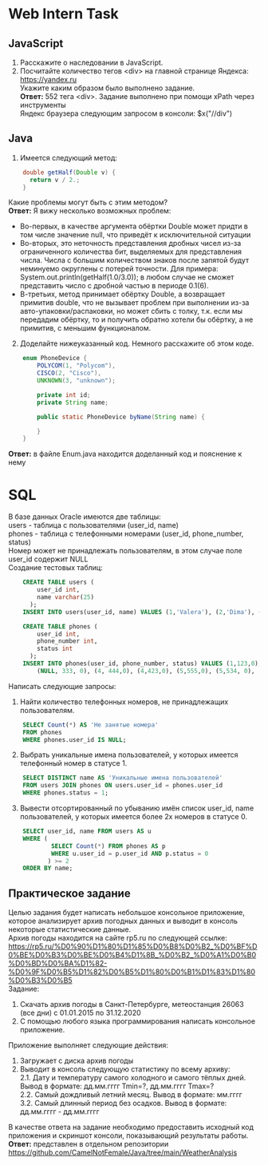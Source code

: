 # Web Intern Task
## JavaScript
1. Расскажите о наследовании в JavaScript.  
2. Посчитайте количество тегов \<div\> на главной странице Яндекса: https://yandex.ru  
Укажите каким образом было выполнено задание.  
**Ответ:** 552 тега \<div\>. Задание выполнено при помощи xPath через инструменты  
Яндекс браузера следующим запросом в консоли: $x("//div")  

## Java  
1. Имеется следующий метод: 
```java
    double getHalf(Double v) {
      return v / 2.;
    }
```  
Какие проблемы могут быть с этим методом?  
**Ответ:** Я вижу несколько возможных проблем: 
* Во-первых, в качестве аргумента обёртки Double может придти в том числе значение null, что приведёт к исключительной ситуации
* Во-вторых, это неточность представления дробных чисел из-за ограниченного количества бит, выделяемых для представления числа. Числа с большим количеством знаков после запятой будут неминуемо округлены с потерей точности. Для примера: System.out.println(getHalf(1.0/3.0)); в любом случае не сможет представить число с дробной частью в периоде 0.1(6).
* В-третьих, метод принимает обёртку Double, а возвращает примитив double, что не вызывает проблем при выполнении из-за авто-упаковки/распаковки, но может сбить с толку, т.к. если мы передадим обёртку, то и получить обратно хотели бы обёртку, а не примитив, с меньшим функционалом.

2. Доделайте нижеуказанный код. Немного расскажите об этом коде.  
```java
    enum PhoneDevice {
        POLYCOM(1, "Polycom"),
        CISCO(2, "Cisco"),
        UNKNOWN(3, "unknown");

        private int id;
        private String name;  

        public static PhoneDevice byName(String name) {

        }    
    }
```  
**Ответ:** в файле Enum.java находится доделанный код и пояснение к нему

# SQL  
В базе данных Oracle имеются две таблицы:  
users - таблица с пользователями (user_id, name)  
phones - таблица с телефонными номерами (user_id, phone_number, status)  
Номер может не принадлежать пользователям, в этом случае поле user_id содержит NULL  
Создание тестовых таблиц: 
```sql 
    CREATE TABLE users (
        user_id int,
        name varchar(25)
      );
    INSERT INTO users(user_id, name) VALUES (1,'Valera'), (2,'Dima'), (3,'Kolya'), (4,'Dima'), (5,'Kolya');

    CREATE TABLE phones (
        user_id int,
        phone_number int,
        status int
      );
    INSERT INTO phones(user_id, phone_number, status) VALUES (1,123,0), (1,111,0), (2,233,1), (2,222,0),  
        (NULL, 333, 0), (4, 444,0), (4,423,0), (5,555,0), (5,534, 0), (5,563, 1);
```  
Написать следующие запросы:  
1. Найти количество телефонных номеров, не принадлежащих пользователям.  
```sql
    SELECT Count(*) AS 'Не занятые номера' 
    FROM phones
    WHERE phones.user_id IS NULL;
```
2. Выбрать уникальные имена пользователей, у которых имеется телефонный номер в статусе 1.
```sql
    SELECT DISTINCT name AS 'Уникальные имена пользователей' 
    FROM users JOIN phones ON users.user_id = phones.user_id
    WHERE phones.status = 1;
```
3. Вывести отсортированный по убыванию имён список user_id, name пользователей, у которых имеется более 2х номеров в статусе 0.
```sql
    SELECT user_id, name FROM users AS u
    WHERE (
            SELECT Count(*) FROM phones AS p 
            WHERE u.user_id = p.user_id AND p.status = 0
           ) >= 2
    ORDER BY name;
```  
## Практическое задание  
Целью задания будет написать небольшое консольное приложение, которое анализирует архив погодных данных и выводит в консоль некоторые статистические данные.  
Архив погоды находится на сайте rp5.ru по следующей ссылке:  
https://rp5.ru/%D0%90%D1%80%D1%85%D0%B8%D0%B2_%D0%BF%D0%BE%D0%B3%D0%BE%D0%B4%D1%8B_%D0%B2_%D0%A1%D0%B0%D0%BD%D0%BA%D1%82-%D0%9F%D0%B5%D1%82%D0%B5%D1%80%D0%B1%D1%83%D1%80%D0%B3%D0%B5  
Задание:
1.	Скачать архив погоды в Санкт-Петербурге, метеостанция 26063 (все дни) с 01.01.2015 по 31.12.2020 
2.	С помощью любого языка программирования написать консольное приложение.  

Приложение выполняет следующие действия:  
1.	Загружает с диска архив погоды
2.	Выводит в консоль следующую статистику по всему архиву:  
2.1.	Дату и температуру самого холодного и самого тёплых дней. Вывод в формате: дд.мм.гггг Tmin=?, дд.мм.гггг Tmax=?  
2.2.	Самый дождливый летний месяц. Вывод в формате: мм.гггг  
3.2.	Самый длинный период без осадков. Вывод в формате: дд.мм.гггг - дд.мм.гггг

В качестве ответа на задание необходимо предоставить исходный код приложения и скриншот консоли, показывающий результаты работы.  
**Ответ:** представлен в отдельном репозитории https://github.com/CamelNotFemale/Java/tree/main/WeatherAnalysis